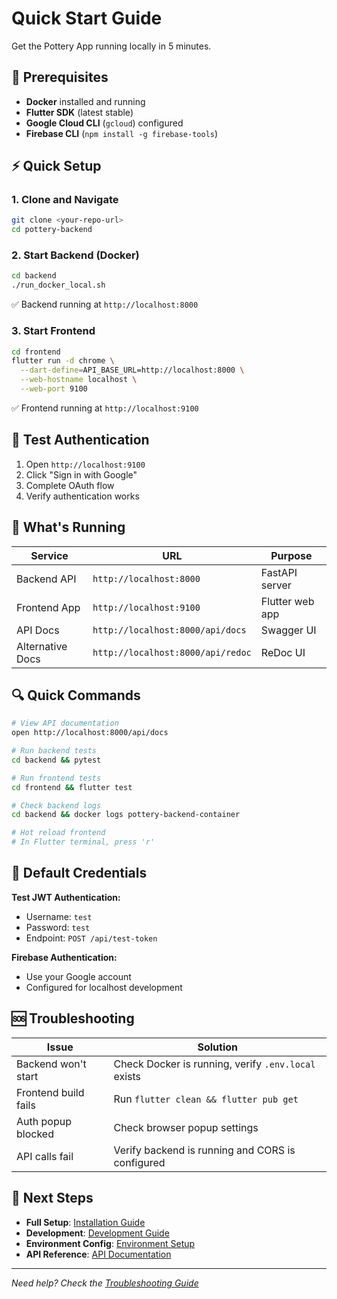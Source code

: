 # Quick Start Guide

Get the Pottery App running locally in 5 minutes.

## 🚀 Prerequisites

- **Docker** installed and running
- **Flutter SDK** (latest stable)
- **Google Cloud CLI** (`gcloud`) configured
- **Firebase CLI** (`npm install -g firebase-tools`)

## ⚡ Quick Setup

### 1. Clone and Navigate
```bash
git clone <your-repo-url>
cd pottery-backend
```

### 2. Start Backend (Docker)
```bash
cd backend
./run_docker_local.sh
```
✅ Backend running at `http://localhost:8000`

### 3. Start Frontend
```bash
cd frontend
flutter run -d chrome \
  --dart-define=API_BASE_URL=http://localhost:8000 \
  --web-hostname localhost \
  --web-port 9100
```
✅ Frontend running at `http://localhost:9100`

## 🧪 Test Authentication

1. Open `http://localhost:9100`
2. Click "Sign in with Google"
3. Complete OAuth flow
4. Verify authentication works

## 📱 What's Running

| Service | URL | Purpose |
|---------|-----|---------|
| Backend API | `http://localhost:8000` | FastAPI server |
| Frontend App | `http://localhost:9100` | Flutter web app |
| API Docs | `http://localhost:8000/api/docs` | Swagger UI |
| Alternative Docs | `http://localhost:8000/api/redoc` | ReDoc UI |

## 🔍 Quick Commands

```bash
# View API documentation
open http://localhost:8000/api/docs

# Run backend tests
cd backend && pytest

# Run frontend tests
cd frontend && flutter test

# Check backend logs
cd backend && docker logs pottery-backend-container

# Hot reload frontend
# In Flutter terminal, press 'r'
```

## 🎯 Default Credentials

**Test JWT Authentication:**
- Username: `test`
- Password: `test`
- Endpoint: `POST /api/test-token`

**Firebase Authentication:**
- Use your Google account
- Configured for localhost development

## 🆘 Troubleshooting

| Issue | Solution |
|-------|----------|
| Backend won't start | Check Docker is running, verify `.env.local` exists |
| Frontend build fails | Run `flutter clean && flutter pub get` |
| Auth popup blocked | Check browser popup settings |
| API calls fail | Verify backend is running and CORS is configured |

## 📖 Next Steps

- **Full Setup**: [Installation Guide](./installation.md)
- **Development**: [Development Guide](../development/development-guide.md)
- **Environment Config**: [Environment Setup](./environment-setup.md)
- **API Reference**: [API Documentation](../architecture/api-reference.md)

---

*Need help? Check the [Troubleshooting Guide](../operations/troubleshooting.md)*
